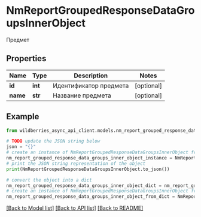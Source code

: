 # NmReportGroupedResponseDataGroupsInnerObject

Предмет

## Properties

Name | Type | Description | Notes
------------ | ------------- | ------------- | -------------
**id** | **int** | Идентификатор предмета | [optional] 
**name** | **str** | Название предмета | [optional] 

## Example

```python
from wildberries_async_api_client.models.nm_report_grouped_response_data_groups_inner_object import NmReportGroupedResponseDataGroupsInnerObject

# TODO update the JSON string below
json = "{}"
# create an instance of NmReportGroupedResponseDataGroupsInnerObject from a JSON string
nm_report_grouped_response_data_groups_inner_object_instance = NmReportGroupedResponseDataGroupsInnerObject.from_json(json)
# print the JSON string representation of the object
print(NmReportGroupedResponseDataGroupsInnerObject.to_json())

# convert the object into a dict
nm_report_grouped_response_data_groups_inner_object_dict = nm_report_grouped_response_data_groups_inner_object_instance.to_dict()
# create an instance of NmReportGroupedResponseDataGroupsInnerObject from a dict
nm_report_grouped_response_data_groups_inner_object_from_dict = NmReportGroupedResponseDataGroupsInnerObject.from_dict(nm_report_grouped_response_data_groups_inner_object_dict)
```
[[Back to Model list]](../README.md#documentation-for-models) [[Back to API list]](../README.md#documentation-for-api-endpoints) [[Back to README]](../README.md)


